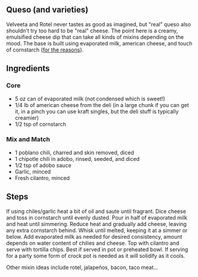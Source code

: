 ## Queso (and varieties)

Velveeta and Rotel never tastes as good as imagined, but "real" queso also shouldn't try too hard to be "real" cheese. The point here is a creamy, emulsified cheese dip that can take all kinds of mixins depending on the mood. The base is built using evaporated milk, american cheese, and touch of cornstarch ([for the reasons](http://aht.seriouseats.com/2010/09/the-burger-lab-cheese-sauce-for-burgers-fries-and-chips.html)).

## Ingredients

### Core
- 5 oz can of evaporated milk (not condensed which is sweet!)
- 1/4 lb of american cheese from the deli (in a large chunk if you can get it, in a pinch you can use kraft singles, but the deli stuff is typically creamier)
- 1/2 tsp of cornstarch 

### Mix and Match
- 1 poblano chili, charred and skin removed, diced
- 1 chipotle chili in adobo, rinsed, seeded, and diced
- 1/2 tsp of adobo sauce
- Garlic, minced
- Fresh cilantro, minced

## Steps
If using chiles/garlic heat a bit of oil and saute until fragrant. 
Dice cheese and toss in cornstarch until evenly dusted.
Pour in half of evaporated milk and heat until simmering.
Reduce heat and gradually add cheese, leaving any extra cornstarch behind.
Whisk until melted, keeping it at a simmer or below.
Add evaporated milk as needed for desired consistency, amount depends on water content of chilies and cheese. 
Top with cilantro and serve with tortilla chips. 
Best if served in pot or preheated bowl. 
If serving for a party some form of crock pot is needed as it will solidify as it cools. 

Other mixin ideas include rotel, jalapeños, bacon, taco meat...
